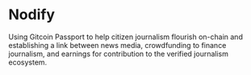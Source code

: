 # Nodify
Using Gitcoin Passport to help citizen journalism flourish on-chain and establishing a link between news media, crowdfunding to finance journalism, and earnings for contribution to the verified journalism ecosystem.
